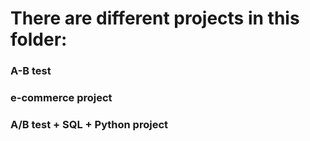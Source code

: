 # There are different projects in this folder:
### A-B test
### e-commerce project
### A/B test + SQL + Python project
